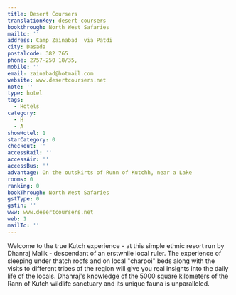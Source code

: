 ```yaml
---
title: Desert Coursers
translationKey: desert-coursers
bookthrough: North West Safaries
mailto: ''
address: Camp Zainabad  via Patdi
city: Dasada
postalcode: 382 765
phone: 2757-250 18/35,
mobile: ''
email: zainabad@hotmail.com
website: www.desertcoursers.net
note: ''
type: hotel
tags:
  - Hotels
category:
  - H
  - A
showHotel: 1
starCategory: 0
checkout: ''
accessRail: ''
accessAir: ''
accessBus: ''
advantage: On the outskirts of Runn of Kutchh, near a Lake
rooms: 0
ranking: 0
bookThrough: North West Safaries
gstType: 0
gstin: ''
www: www.desertcoursers.net
web: 1
mailTo: ''
---
```













Welcome to the true Kutch experience - at this simple ethnic resort run by Dhanraj Malik - descendant of an erstwhile local ruler.     The experience of sleeping under thatch roofs and on local "charpoi" beds along with the visits to different tribes of the region will give you real insights into the daily life of the locals.    Dhanraj's knowledge of the 5000 square kilometers of the Rann of Kutch wildlife sanctuary and its unique fauna is unparalleled.